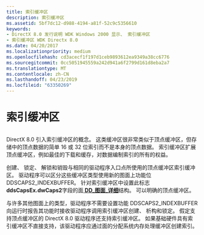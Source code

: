 ```yaml
---
title: 索引缓冲区
description: 索引缓冲区
ms.assetid: 5bf7dc12-d988-4194-a81f-52c9c5356610
keywords:
- DirectX 8.0 发行说明 WDK Windows 2000 显示、 索引缓冲区
- 索引缓冲区 WDK Directx 8.0
ms.date: 04/20/2017
ms.localizationpriority: medium
ms.openlocfilehash: cd3acecf1f197d1ceb9893612ea9349a38cc6776
ms.sourcegitcommit: 0cc5051945559a242d941a6f2799d161d8eba2a7
ms.translationtype: MT
ms.contentlocale: zh-CN
ms.lasthandoff: 04/23/2019
ms.locfileid: "63350269"
---
```

# <a name="index-buffers"></a>索引缓冲区


## <span id="ddk_index_buffers_gg"></span><span id="DDK_INDEX_BUFFERS_GG"></span>


DirectX 8.0 引入索引缓冲区的概念。 这类缓冲区很非常类似于顶点缓冲区，但存储中的顶点数据的简单 16 或 32 位索引而不是本身的顶点数据。 索引缓冲区扩展顶点缓冲区，例如最佳的下载和缓存，对数据编制索引的所有的权益。

创建、 锁定、 解锁和销毁与相同的驱动程序入口点所使用的顶点缓冲区索引缓冲区。 驱动程序可以区分这些缓冲区类型使用新的图面上功能位 DDSCAPS2\_INDEXBUFFER。 针对索引缓冲区中设置此标志**ddsCapsEx.dwCaps2**字段的面[ **DD\_图面\_详细**](https://msdn.microsoft.com/library/windows/hardware/ff551737)结构。 可以明确的顶点缓冲区。

与许多其他图面上的类型，驱动程序不需要设置功能 DDSCAPS2\_INDEXBUFFER 向运行时报告其功能时接收驱动程序调用索引缓冲区创建、 析构和锁定。 假定支持顶点缓冲区的 DirectX 8.0 驱动程序还支持索引缓冲区。 如果基础硬件具有索引缓冲区不直接支持，该驱动程序应通过面的分配系统内存处理缓冲区创建索引。

 

 






